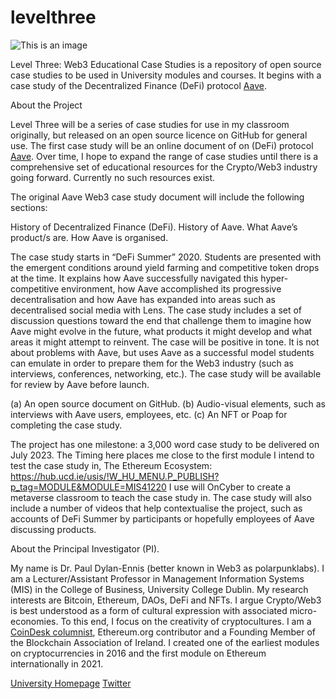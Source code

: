 # levelthree
![This is an image](https://anonfiles.com/V4vep2D5y1/Bright_Retro_Pop_Art_Music_Collection_Album_Cover_jpeg)

Level Three: Web3 Educational Case Studies is a repository of open source case studies to be used in University modules and courses. It begins with a case study of the Decentralized Finance (DeFi) protocol [Aave](https://aave.com//). 

About the Project

Level Three will be a series of case studies for use in my classroom originally, but released on an open source licence on GitHub for general use. The first case study will be an online document of on (DeFi) protocol [Aave](https://aave.com//). Over time, I hope to expand the range of case studies until there is a comprehensive set of educational resources for the Crypto/Web3 industry going forward. Currently no such resources exist. 

The original Aave Web3 case study document will include the following sections:

History of Decentralized Finance (DeFi). 
History of Aave. 
What Aave’s product/s are. 
How Aave is organised. 

The case study starts in “DeFi Summer” 2020. Students are presented with the emergent conditions around yield farming and competitive token drops at the time. It explains how Aave successfully navigated this hyper-competitive environment, how Aave accomplished its progressive decentralisation and how Aave has expanded into areas such as decentralised social media with Lens. The case study includes a set of discussion questions toward the end that challenge them to imagine how Aave might evolve in the future, what products it might develop and what areas it might attempt to reinvent. The case will be positive in tone. It is not about problems with Aave, but uses Aave as a successful model students can emulate in order to prepare them for the Web3 industry (such as interviews, conferences, networking, etc.). The case study will be available for review by Aave before launch.

(a)	An open source document on GitHub.
(b)	Audio-visual elements, such as interviews with Aave users, employees, etc. 
(c)	An NFT or Poap for completing the case study. 


The project has one milestone: a 3,000 word case study to be delivered on July 2023. The Timing here places me close to the first module I intend to test the case study in, The Ethereum Ecosystem: https://hub.ucd.ie/usis/!W_HU_MENU.P_PUBLISH?p_tag=MODULE&MODULE=MIS41220 I use will OnCyber to create a metaverse classroom to teach the case study in.
The case study will also include a number of videos that help contextualise the project, such as accounts of DeFi Summer by participants or hopefully employees of Aave discussing products. 



About the Principal Investigator (PI).

My name is Dr. Paul Dylan-Ennis (better known in Web3 as polarpunklabs). I am a Lecturer/Assistant Professor in Management Information Systems (MIS) in the College of Business, University College Dublin. My research interests are Bitcoin, Ethereum, DAOs, DeFi and NFTs. I argue Crypto/Web3 is best understood as a form of cultural expression with associated micro-economies. To this end, I focus on the creativity of cryptocultures. I am a [CoinDesk columnist](https://www.coindesk.com/author/PaulEnnis/), Ethereum.org contributor and a Founding Member of the Blockchain Association of Ireland. I created one of the earliest modules on cryptocurrencies in 2016 and the first module on Ethereum internationally in 2021. 

[University Homepage](https://people.ucd.ie/paul.dylan-ennis)
[Twitter](twitter.com/polarpunklabs)

